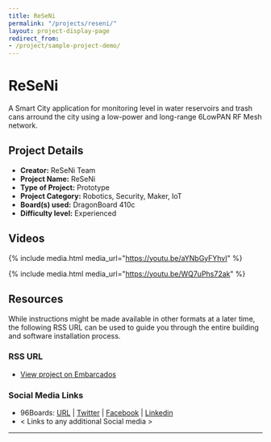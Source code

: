 ```yaml
---
title: ReSeNi
permalink: "/projects/reseni/"
layout: project-display-page
redirect_from:
- /project/sample-project-demo/
---
```



# ReSeNi

A Smart City application for monitoring level in water reservoirs and trash cans arround the city using a low-power and long-range 6LowPAN RF Mesh network.

## Project Details

- **Creator:** ReSeNi Team
- **Project Name:** ReSeNi
- **Type of Project:** Prototype
- **Project Category:** Robotics, Security, Maker, IoT
- **Board(s) used:** DragonBoard 410c
- **Difficulty level:** Experienced

## Videos

{% include media.html media_url="https://youtu.be/aYNbGyFYhvI" %}

{% include media.html media_url="https://youtu.be/WQ7uPhs72ak" %}

## Resources

While instructions might be made available in other formats at a later time, the following RSS URL can be used to guide you through the entire building and software installation process.

### RSS URL

- [View project on Embarcados](https://contest.embarcados.com.br/projetos/rede-de-sensores-sem-fio-robusta-e-autonoma-para-monitoramento-de-nivel-em-aplicacoes-de-cidades-inteligentes/)

### Social Media Links

- 96Boards: [URL](https://www.96boards.org/) | [Twitter](https://twitter.com/96boards) | [Facebook](https://www.facebook.com/96Boards) | [Linkedin](https://www.linkedin.com/showcase/6637095/)
- < Links to any additional Social media >

***
